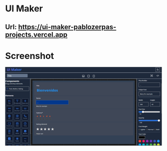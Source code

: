 # UI Maker
## Url: https://ui-maker-pablozerpas-projects.vercel.app

# Screenshot
![](./public/ui_maker.png)
